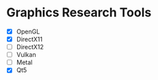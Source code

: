# Graphics Research Tools

- [x] OpenGL
- [x] DirectX11
- [ ] DirectX12
- [ ] Vulkan
- [ ] Metal
- [x] Qt5
